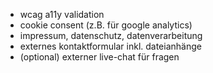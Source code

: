- wcag a11y validation
- cookie consent (z.B. für google analytics)
- impressum, datenschutz, datenverarbeitung
- externes kontaktformular inkl. dateianhänge
- (optional) externer live-chat für fragen